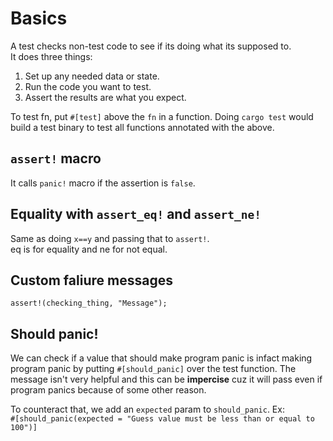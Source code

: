 # Basics

A test checks non-test code to see if its doing what its supposed to.  
It does three things:

1. Set up any needed data or state.
2. Run the code you want to test.
3. Assert the results are what you expect.

To test fn, put `#[test]` above the `fn` in a function. Doing `cargo test` would build a test binary to test all functions annotated with the above.

## `assert!` macro

It calls `panic!` macro if the assertion is `false`.

## Equality with `assert_eq!` and `assert_ne!`

Same as doing `x==y` and passing that to `assert!`.  
eq is for equality and ne for not equal.

## Custom faliure messages

`assert!(checking_thing, "Message");`

## Should panic!

We can check if a value that should make program panic is infact making program panic by putting `#[should_panic]` over the test function.
The message isn't very helpful and this can be **impercise** cuz it will pass even if program panics because of some other reason.

To counteract that, we add an `expected` param to `should_panic`. Ex:  
`#[should_panic(expected = "Guess value must be less than or equal to 100")]`
